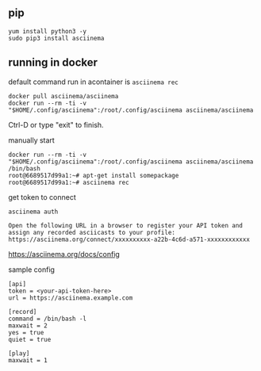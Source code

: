 ## pip
```
yum install python3 -y
sudo pip3 install asciinema
```

## running in  docker 
default command run in acontainer is `asciinema rec`

```
docker pull asciinema/asciinema
docker run --rm -ti -v "$HOME/.config/asciinema":/root/.config/asciinema asciinema/asciinema
```
Ctrl-D or type "exit" to finish.


manually start 
```
docker run --rm -ti -v "$HOME/.config/asciinema":/root/.config/asciinema asciinema/asciinema /bin/bash
root@6689517d99a1:~# apt-get install somepackage
root@6689517d99a1:~# asciinema rec
```


get token to connect 
```
asciinema auth
```
```
Open the following URL in a browser to register your API token and assign any recorded asciicasts to your profile:
https://asciinema.org/connect/xxxxxxxxxx-a22b-4c6d-a571-xxxxxxxxxxxx
```


https://asciinema.org/docs/config

sample config
```
[api]
token = <your-api-token-here>
url = https://asciinema.example.com

[record]
command = /bin/bash -l
maxwait = 2
yes = true
quiet = true

[play]
maxwait = 1
```
